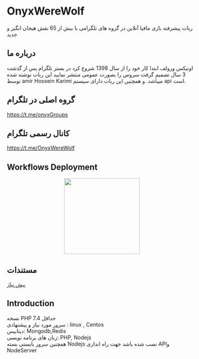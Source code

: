 
# OnyxWereWolf

 ربات پیشرفته بازی مافیا آنلاین در گروه های تلگرامی با بیش از 65 نقش هیجان انگیز و جدید

 
## درباره ما

اونیکس ورولف ابتدا کار خود را  از سال 1398 شروع کرد در بستر تلگرام پس از گذشت 3 سال تصمیم گرفت سروس را بصورت عمومی منتشر نمایید این ربات نوشته شده توسط  amir Hossein Karimi میباشد.  و همچنین این ربات دارای سیستم api است.

## گروه اصلی در تلگرام

https://t.me/onyxGroups

## کانال رسمی تلگرام
https://t.me/OnyxWereWolf

## Workflows Deployment
<p align="center"><a href="https://github.com/new/import"><img src="https://img.shields.io/badge/Workflow%20Deploy-black?style=for-the-badge&logo=github" width="200""/></a>

## مستندات

[پیش نیاز](#introduction)



## Introduction

نسخه PHP حداقل 7.4
<br>
سرور مورد نیاز و پیشنهادی : linux , Centos
<br>
دیتابیس: Mongodb,Redis
<br>
زبان های برنامه نویسی: PHP, Nodejs
<br>
همچنین سرور بایستی بسته Nodejs نصب شده باشد جهت راه اندازی APIو NodeServer




